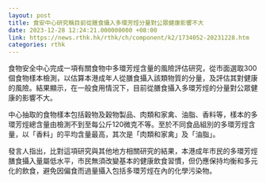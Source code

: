 ```yaml
---
layout: post
title: 食安中心研究稱目前從膳食攝入多環芳烴分量對公眾健康影響不大
date: 2023-12-28 12:24:21.000000000 +08:00
link: https://news.rthk.hk/rthk/ch/component/k2/1734052-20231228.htm
categories: rthk
---
```


食物安全中心完成一項有關食物中多環芳烴含量的風險評估研究，從市面選取300個食物樣本檢測，以估算本港成年人從膳食攝入該類物質的分量，及評估其對健康的風險。結果顯示，在一般食用情況下，目前從膳食攝入多環芳烴的分量對公眾健康的影響不大。

中心抽取的食物樣本包括穀物及穀物製品、肉類和家禽、油脂、香料等，樣本的多環芳烴總含量由檢測不到至每公斤120微克不等。至於不同食品組別的多環芳烴含量，以「香料」的平均含量最高，其次是「肉類和家禽」及「油脂」。

發言人指出，比對這項研究與其他地方相關研究的結果，本港成年市民的多環芳烴膳食攝入量屬低水平，市民無須改變基本的健康飲食習慣，但仍應保持均衡和多元化的飲食，避免因偏食而過量攝入包括多環芳烴在內的化學污染物。
